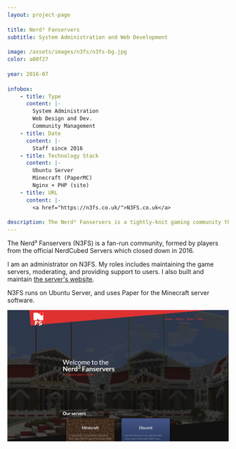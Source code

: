```yaml
---
layout: project-page

title: Nerd³ Fanservers
subtitle: System Administration and Web Development

image: /assets/images/n3fs/n3fs-bg.jpg
color: a00f27

year: 2016-07

infobox: 
    - title: Type
      content: |-
        System Administration
        Web Design and Dev.
        Community Management
    - title: Date
      content: |- 
        Staff since 2016
    - title: Technology Stack
      content: |-
        Ubuntu Server
        Minecraft (PaperMC)
        Nginx + PHP (site)
    - title: URL
      content: |-
        <a href="https://n3fs.co.uk/">N3FS.co.uk</a>

description: The Nerd³ Fanservers is a tightly-knit gaming community that hosts various game servers, run by fans of NerdCubed. 
---
```


The Nerd³ Fanservers (N3FS) is a fan-run community, formed by players from the official NerdCubed Servers which closed down in 2016. 

I am an administrator on N3FS. My roles includes maintaining the game servers, moderating, and providing support to users. I also built and maintain [the server's website](https://n3fs.co.uk/). 

N3FS runs on Ubuntu Server, and uses Paper for the Minecraft server software. 

![Screenshot of the N3FS Website](/assets/images/n3fs/n3fs_site.png)